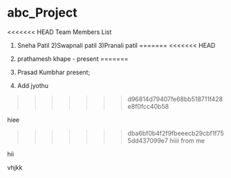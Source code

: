 # abc_Project
<<<<<<< HEAD
Team Members List
1) Sneha Patil
2)Swapnali patil
3)Pranali patil
=======
<<<<<<< HEAD
1) prathamesh khape - present
=======

1) Prasad Kumbhar present;
2) Add jyothu
>>>>>>> d96814d79407fe68bb518711f428e8f0fcc40b58

hiee
>>>>>>> dba6bf0b4f2f9fbeeecb29cbf1f755dd437099e7
hiiii from me 



hii 

vhjkk